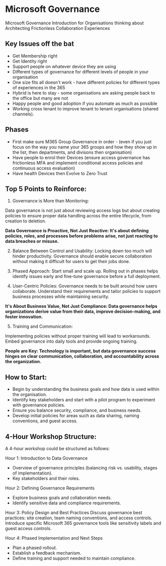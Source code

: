 # Microsoft Governance
Microsoft Governance Introduction for Organisations thinking about Architecting Frictionless Collaboration Experiences 

## Key Issues off the bat
* Get Membership right
* Get Identity right
* Support people on whatever device they are using
* Different types of governance for different levels of people in your organisation
* One size fits all doesn't work - have different policies for different types of experiences in the 365
* Hybrid is here to stay - some organisations are asking people back to the office but many are not
* Happy people and good adoption if you automate as much as possible
* Working cross tenant to improve tenant to tenant organisations (shared channels).

## Phases
* First make sure M365 Group Governance in order - (even if you just focus on the way you name your 365 groups and how they show up in the list, then departments, and divisons then organisation)
* Have people to enrol their Devices (ensure access governance has frictionless MFA and implement conditional access policies and continuous access evaluation)
* Have health Devices then Evolve to Zero Trust

## Top 5 Points to Reinforce:

1. Governance is More than Monitoring:

Data governance is not just about reviewing access logs but about creating policies to ensure proper data handling across the entire lifecycle, from creation to deletion.

**Data Governance is Proactive, Not Just Reactive: It's about defining policies, roles, and processes before problems arise, not just reacting to data breaches or misuse.**

2. Balance Between Control and Usability: Locking down too much will hinder productivity. Governance should enable secure collaboration without making it difficult for users to get their jobs done.

3. Phased Approach: Start small and scale up. Rolling out in phases helps identify issues early and fine-tune governance before a full deployment.

4. User-Centric Policies: Governance needs to be built around how users collaborate. Understand their requirements and tailor policies to support business processes while maintaining security.

**It's About Business Value, Not Just Compliance: Data governance helps organizations derive value from their data, improve decision-making, and foster innovation.**

5. Training and Communication:

Implementing policies without proper training will lead to workarounds. Embed governance into daily tools and provide ongoing training.

**People are Key: Technology is important, but data governance success hinges on clear communication, collaboration, and accountability across the organization.**

## How to Start:

* Begin by understanding the business goals and how data is used within the organisation.
* Identify key stakeholders and start with a pilot program to experiment with governance policies. 
* Ensure you balance security, compliance, and business needs. 
* Develop initial policies for areas such as data sharing, naming conventions, and guest access.

## 4-Hour Workshop Structure:

A 4-hour workshop could be structured as follows:

Hour 1: Introduction to Data Governance
* Overview of governance principles (balancing risk vs. usability, stages of implementation).
* Key stakeholders and their roles.

Hour 2: Defining Governance Requirements
* Explore business goals and collaboration needs.
* Identify sensitive data and compliance requirements.

Hour 3: Policy Design and Best Practices
Discuss governance best practices: site creation, team naming conventions, and access controls.
Introduce specific Microsoft 365 governance tools like sensitivity labels and guest access controls.

Hour 4: Phased Implementation and Next Steps
* Plan a phased rollout.
* Establish a feedback mechanism.
* Define training and support needed to maintain compliance.

